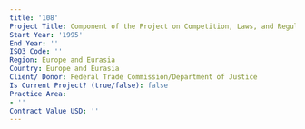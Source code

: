 ```yaml
---
title: '108'
Project Title: Component of the Project on Competition, Laws, and Regulations
Start Year: '1995'
End Year: ''
ISO3 Code: ''
Region: Europe and Eurasia
Country: Europe and Eurasia
Client/ Donor: Federal Trade Commission/Department of Justice
Is Current Project? (true/false): false
Practice Area:
- ''
Contract Value USD: ''
---
```


